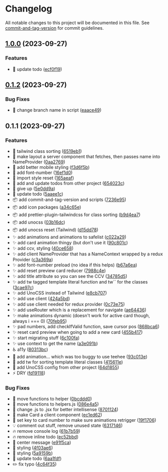 # Changelog

All notable changes to this project will be documented in this file. See [commit-and-tag-version](https://github.com/absolute-version/commit-and-tag-version) for commit guidelines.

## [1.0.0](https://github.com/henrikvilhelmberglund/javascript-3-assignment-ewallet-nextjs/compare/v0.1.2...v1.0.0) (2023-09-27)


### Features

* :memo: update todo ([ecf0f19](https://github.com/henrikvilhelmberglund/javascript-3-assignment-ewallet-nextjs/commit/ecf0f19dbc7b81cb7202d00c25454a990f89ef9b))

## [0.1.2](https://github.com/henrikvilhelmberglund/javascript-3-assignment-ewallet-nextjs/compare/v0.1.1...v0.1.2) (2023-09-27)


### Bug Fixes

* :bug: change branch name in script ([eaace49](https://github.com/henrikvilhelmberglund/javascript-3-assignment-ewallet-nextjs/commit/eaace49c69a9b5b70c4e7a7b2d8664937fabe450))

## 0.1.1 (2023-09-27)


### Features

* :art: tailwind class sorting ([6519eb1](https://github.com/henrikvilhelmberglund/javascript-3-assignment-ewallet-nextjs/commit/6519eb1144164586155c99c5c627b7a19bfbf251))
* :bug: make layout a server component that fetches, then passes name into NameProvider ([0aa2769](https://github.com/henrikvilhelmberglund/javascript-3-assignment-ewallet-nextjs/commit/0aa27690f2051c878852ffa367877618f5a936f6))
* :lipstick: add better mobile styling ([f3d6f5b](https://github.com/henrikvilhelmberglund/javascript-3-assignment-ewallet-nextjs/commit/f3d6f5b7ff64e400d3df8f22a28274117c1481d0))
* :lipstick: add font-number ([16ef1d0](https://github.com/henrikvilhelmberglund/javascript-3-assignment-ewallet-nextjs/commit/16ef1d038dff9a117b2c77c31246943f9562c9e1))
* :lipstick: import style reset ([165aeaf](https://github.com/henrikvilhelmberglund/javascript-3-assignment-ewallet-nextjs/commit/165aeaf2bf8f61a721641393914eff5596839b17))
* :memo: add and update todos from other project ([654023c](https://github.com/henrikvilhelmberglund/javascript-3-assignment-ewallet-nextjs/commit/654023c512619f4a42e91b84693c0211b1f2cc89))
* :memo: give up ([5e0dd9a](https://github.com/henrikvilhelmberglund/javascript-3-assignment-ewallet-nextjs/commit/5e0dd9ac3944b7b332159d040bd370fba40a3521))
* :memo: update todo ([5aaee1c](https://github.com/henrikvilhelmberglund/javascript-3-assignment-ewallet-nextjs/commit/5aaee1cd8df3cbfaa11b644ab5d0f5aa554980f2))
* :package: add commit-and-tag-version and scripts ([7236e95](https://github.com/henrikvilhelmberglund/javascript-3-assignment-ewallet-nextjs/commit/7236e956271d89aa5361e2fc25c54f3a31ec4a3f))
* :package: add icon packages ([a34c65e](https://github.com/henrikvilhelmberglund/javascript-3-assignment-ewallet-nextjs/commit/a34c65ef079b59fed4a59529d0e415afb8781fb6))
* :package: add prettier-plugin-tailwindcss for class sorting ([b9d4ea7](https://github.com/henrikvilhelmberglund/javascript-3-assignment-ewallet-nextjs/commit/b9d4ea7b285cc9a36b4b5f60582417a132413c37))
* :package: add unocss ([03b16dc](https://github.com/henrikvilhelmberglund/javascript-3-assignment-ewallet-nextjs/commit/03b16dc665030c14775786d441e786ad31a9a183))
* :package: add unocss reset (Tailwind) ([d15dd78](https://github.com/henrikvilhelmberglund/javascript-3-assignment-ewallet-nextjs/commit/d15dd78478896055e658fb487c014941068b5537))
* :sparkles: add animations and animations to safelist ([c022a29](https://github.com/henrikvilhelmberglund/javascript-3-assignment-ewallet-nextjs/commit/c022a295fcfdf6f0a72fe830645ab3926cf819dc))
* :sparkles: add card animation thingy (but don't use it ([90c801c](https://github.com/henrikvilhelmberglund/javascript-3-assignment-ewallet-nextjs/commit/90c801c34c7918f4c88337f1638400871d3002db))
* :sparkles: add ccv, styling ([40ce658](https://github.com/henrikvilhelmberglund/javascript-3-assignment-ewallet-nextjs/commit/40ce65810185752861f901eadb1f4b5aec367f65))
* :sparkles: add client NameProvider that has a NameContext wrapped by a redux Provider ([c3a369a](https://github.com/henrikvilhelmberglund/javascript-3-assignment-ewallet-nextjs/commit/c3a369a37a789dae5fb65843a1ccd06707a11583))
* :sparkles: add font-number preload (no idea if this helps) ([b67a6ea](https://github.com/henrikvilhelmberglund/javascript-3-assignment-ewallet-nextjs/commit/b67a6ea68380a98c6592f1e82eefda6056a8293e))
* :sparkles: add reset preview card reducer ([7988c4e](https://github.com/henrikvilhelmberglund/javascript-3-assignment-ewallet-nextjs/commit/7988c4ec93c4f532317cd9fa59a25d32365ca672))
* :sparkles: add title attribute so you can see the CCV ([34785d5](https://github.com/henrikvilhelmberglund/javascript-3-assignment-ewallet-nextjs/commit/34785d5b1efe93df61d72a1f9cc449b004d5d371))
* :sparkles: add tw tagged template literal function and tw`` for the classes ([3cae97c](https://github.com/henrikvilhelmberglund/javascript-3-assignment-ewallet-nextjs/commit/3cae97c9c4ee42a2c57cc150b045586ce2136085))
* :sparkles: add UnoCSS instead of Tailwind ([e8cb707](https://github.com/henrikvilhelmberglund/javascript-3-assignment-ewallet-nextjs/commit/e8cb707168ffcf92d9cf140e8ec210a00a739eb1))
* :sparkles: add use client ([424a5bd](https://github.com/henrikvilhelmberglund/javascript-3-assignment-ewallet-nextjs/commit/424a5bda7a0f6e918d5c1a1649a082bcdf4fb3ce))
* :sparkles: add use client needed for redux provider ([0c73e75](https://github.com/henrikvilhelmberglund/javascript-3-assignment-ewallet-nextjs/commit/0c73e75513adc34f8e93a96dcb7ac9f6ae5ddcb4))
* :sparkles: add useRouter which is a replacement for navigate ([ae64436](https://github.com/henrikvilhelmberglund/javascript-3-assignment-ewallet-nextjs/commit/ae644363530a361f6592fb25f56f8541034ab038))
* :sparkles: make animations dynamic (doesn't work for active card though, always i === 0) ([70feb95](https://github.com/henrikvilhelmberglund/javascript-3-assignment-ewallet-nextjs/commit/70feb95e7e3d06a016f2c57aa98f5386a0c4cb3b))
* :sparkles: pad numbers, add checkIfValid function, save cursor pos ([868bca6](https://github.com/henrikvilhelmberglund/javascript-3-assignment-ewallet-nextjs/commit/868bca639b94d66b6dca2c1dfd42af01989160f1))
* :sparkles: reset card preview when going to add a new card ([455b417](https://github.com/henrikvilhelmberglund/javascript-3-assignment-ewallet-nextjs/commit/455b417cd16e774561e234d2a48dcc5ca1471089))
* :sparkles: start migrating stuff ([6c100fa](https://github.com/henrikvilhelmberglund/javascript-3-assignment-ewallet-nextjs/commit/6c100fa128bd0407a704a1b7e7b2744cfcff005e))
* :sparkles: use context to get the name ([a3e091b](https://github.com/henrikvilhelmberglund/javascript-3-assignment-ewallet-nextjs/commit/a3e091b96409380e489d600b6bdf3fcbb7bfd5b8))
* :wheelchair: a11y ([80313bc](https://github.com/henrikvilhelmberglund/javascript-3-assignment-ewallet-nextjs/commit/80313bc32958b53e49c03f88d384f85595575e73))
* :wrench: add animation... which was too buggy to use teehee ([93c013e](https://github.com/henrikvilhelmberglund/javascript-3-assignment-ewallet-nextjs/commit/93c013e9d2fed41bea6fb2135e89ae5de6f65fbc))
* :wrench: add tw for sorting template literal classes ([415611e](https://github.com/henrikvilhelmberglund/javascript-3-assignment-ewallet-nextjs/commit/415611e5f5dbced1ccde98a86a7f6123df986510))
* :wrench: add UnoCSS config from other project ([64d1855](https://github.com/henrikvilhelmberglund/javascript-3-assignment-ewallet-nextjs/commit/64d185528fd252c7416e8fc5ca9af4b2c91e6418))
* :zap: DRY ([fd19118](https://github.com/henrikvilhelmberglund/javascript-3-assignment-ewallet-nextjs/commit/fd19118dd6000f783e4455aa4847ec63cebf98eb))


### Bug Fixes

* :art: move functions to helper ([0bcddd0](https://github.com/henrikvilhelmberglund/javascript-3-assignment-ewallet-nextjs/commit/0bcddd038c5994c591956165a203e5bb39a35cb1))
* :art: move functions to helpers.js ([086e4a5](https://github.com/henrikvilhelmberglund/javascript-3-assignment-ewallet-nextjs/commit/086e4a58299e67c5349f66b3124b4a7d2812bd91))
* :bug: change .js to .jsx for better intellisense ([8701124](https://github.com/henrikvilhelmberglund/javascript-3-assignment-ewallet-nextjs/commit/8701124bfcf0facc4383d2e5ab0050cee0a2fc0e))
* :bug: make Card a client component ([ec1ed62](https://github.com/henrikvilhelmberglund/javascript-3-assignment-ewallet-nextjs/commit/ec1ed62e1f81b0a5633f87b13f8fe1dc74780381))
* :bug: set key to card number to make sure animations retrigger ([19f1706](https://github.com/henrikvilhelmberglund/javascript-3-assignment-ewallet-nextjs/commit/19f1706872cefb662b7290c40861baa4e337f520))
* :bulb: comment out stuff, remove unused state ([6317146](https://github.com/henrikvilhelmberglund/javascript-3-assignment-ewallet-nextjs/commit/63171462fee34ff57fc51e53421a789de37e6a71))
* :fire: remove console log ([61b7b59](https://github.com/henrikvilhelmberglund/javascript-3-assignment-ewallet-nextjs/commit/61b7b59249a4d3168cf2162373f1848519511c19))
* :fire: remove inline todo ([ec52bbd](https://github.com/henrikvilhelmberglund/javascript-3-assignment-ewallet-nextjs/commit/ec52bbd890e5ca0d689d25eaf924d3ba82043d48))
* :lipstick: center message ([e91f5ca](https://github.com/henrikvilhelmberglund/javascript-3-assignment-ewallet-nextjs/commit/e91f5caf570d44bf1fd8e1b487aaaa75071f2dbe))
* :lipstick: styling ([4f03ae6](https://github.com/henrikvilhelmberglund/javascript-3-assignment-ewallet-nextjs/commit/4f03ae68d9852d1610cf202f698bdf58b5811306))
* :lipstick: styling ([5a9159b](https://github.com/henrikvilhelmberglund/javascript-3-assignment-ewallet-nextjs/commit/5a9159b0763e329840d45df47d44c50b6412d392))
* :memo: update todo ([6aa1fdf](https://github.com/henrikvilhelmberglund/javascript-3-assignment-ewallet-nextjs/commit/6aa1fdf48feada24dfe657a0ecb5c88308d27d2a))
* :pencil2: fix typo ([4c64f35](https://github.com/henrikvilhelmberglund/javascript-3-assignment-ewallet-nextjs/commit/4c64f35199ea0f4820d978a50b95cfd96137ebf7))
